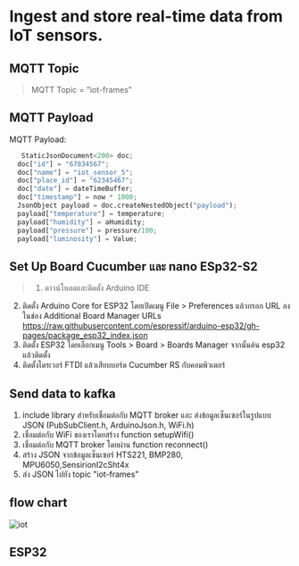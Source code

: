 # Ingest and store real-time data from IoT sensors.


## MQTT Topic
> MQTT Topic = "iot-frames"

## MQTT Payload

MQTT Payload:

```python
   StaticJsonDocument<200> doc; 
  doc["id"] = "67834567"; 
  doc["name"] = "iot_sensor_5"; 
  doc["place_id"] = "62345467"; 
  doc["date"] = dateTimeBuffer; 
  doc["timestamp"] = now * 1000;
  JsonObject payload = doc.createNestedObject("payload"); 
  payload["temperature"] = temperature; 
  payload["humidity"] = aHumidity;
  payload["pressure"] = pressure/100; 
  payload["luminosity"] = Value;
```


## Set Up Board Cucumber และ nano ESp32-S2
> 1. ดาวน์โหลดและติดตั้ง Arduino IDE
2. ติดตั้ง Arduino Core for ESP32 โดยเปิดเมนู File > Preferences แล้วกรอก URL ลงในช่อง Additional Board Manager URLs
https://raw.githubusercontent.com/espressif/arduino-esp32/gh-pages/package_esp32_index.json
3. ติดตั้ง ESP32 โดยเลือกเมนู Tools > Board > Boards Manager จากนั้นค้น esp32 แล้วติดตั้ง
4. ติดตั้งไดรเวอร์ FTDI แล้วเสียบบอร์ด Cucumber RS กับคอมพิวเตอร์



## Send data to kafka
1. include library สำหรับเชื่อมต่อกับ MQTT broker และ ส่งข้อมูลเซ็นเซอร์ในรูปแบบ JSON (PubSubClient.h, ArduinoJson.h, WiFi.h)
2. เชื่อมต่อกับ WiFi ของเราโดยสร้าง function setupWifi()
3. เชื่อมต่อกับ MQTT broker โดยผ่าน function reconnect()
4. สร้าง JSON จากข้อมูลเซ็นเซอร์ HTS221, BMP280, MPU6050,SensirionI2cSht4x 
5. ส่ง JSON ไปยัง topic "iot-frames"



## flow chart

![iot](https://github.com/user-attachments/assets/fe68f4ad-bd7d-44ec-8e4d-92e78007baa3)




## ESP32

```cpp

```
